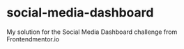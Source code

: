 # social-media-dashboard
My solution for the Social Media Dashboard challenge from Frontendmentor.io
